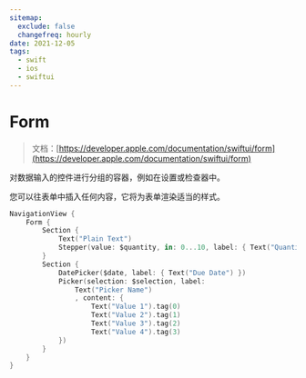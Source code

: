 ```yaml
---
sitemap:
  exclude: false
  changefreq: hourly
date: 2021-12-05
tags:
  - swift
  - ios
  - swiftui
---
```


# Form

> 文档：[https://developer.apple.com/documentation/swiftui/form](https://developer.apple.com/documentation/swiftui/form)

对数据输入的控件进行分组的容器，例如在设置或检查器中。

您可以往表单中插入任何内容，它将为表单渲染适当的样式。

```swift
NavigationView {
    Form {
        Section {
            Text("Plain Text")
            Stepper(value: $quantity, in: 0...10, label: { Text("Quantity") })
        }
        Section {
            DatePicker($date, label: { Text("Due Date") })
            Picker(selection: $selection, label:
                Text("Picker Name")
                , content: {
                    Text("Value 1").tag(0)
                    Text("Value 2").tag(1)
                    Text("Value 3").tag(2)
                    Text("Value 4").tag(3)
            })
        }
    }
}
```
